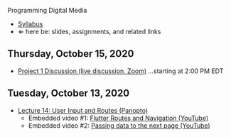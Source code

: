 Programming Digital Media

- [Syllabus](syllabus.md)
-    &lArr; here be: slides, assignments, and related links

## Thursday, October 15, 2020

- [Project 1 Discussion (live discussion, Zoom)](https://rochester.zoom.us/j/95155140724) ...starting at 2:00 PM EDT

## Tuesday, October 13, 2020

- [Lecture 14: User Input and Routes (Panopto)](https://rochester.hosted.panopto.com/Panopto/Pages/Viewer.aspx?id=621568d8-67b6-4be1-a158-ac52015f814d)
  - Embedded video #1: [Flutter Routes and Navigation (YouTube)](https://youtu.be/nyvwx7o277U)
  - Embedded video #2: [Passing data to the next page (YouTube)](https://youtu.be/MsycCv5r2Wo)

